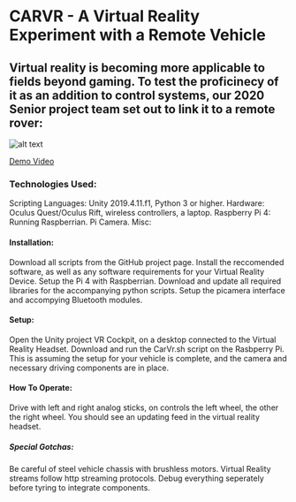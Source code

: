 # CARVR - A Virtual Reality Experiment with a Remote Vehicle

## Virtual reality is becoming more applicable to fields beyond gaming. To test the proficinecy of it as an addition to control systems, our 2020 Senior project team set out to link it to a remote rover:


![alt text](https://github.com/jen10web/CarVr/blob/Master/image.jpg?raw=true)


[Demo Video](https://www.youtube.com/watch?v=XLQnoL_HQWo&feature=youtu.be)

### Technologies Used:
Scripting Languages: Unity 2019.4.11.f1, Python 3 or higher. 
Hardware: Oculus Quest/Oculus Rift, wireless controllers, a laptop.
  Raspberry Pi 4: Running Raspberrian. Pi Camera. 
  Misc: 


#### Installation: 
Download all scripts from the GitHub project page. Install the reccomended software, as well as any software requirements for your Virtual Reality Device. Setup the Pi 4 with Raspberrian. Download and update all required libraries for the accompanying python scripts. Setup the picamera interface and accompying Bluetooth modules. 


#### Setup: 
Open the Unity project VR Cockpit, on a desktop connected to the Virtual Reality Headset. Download and run the CarVr.sh script on the Rasbperry Pi. This is assuming the setup for your vehicle is complete, and the camera and necessary driving components are in place. 


#### How To Operate: 
Drive with left and right analog sticks, on controls the left wheel, the other the right wheel. You should see an updating feed in the virtual reality headset.

##### Special Gotchas:
  Be careful of steel vehicle chassis with brushless motors. Virtual Reality streams follow http streaming protocols. Debug everything seperately before tyring to integrate components. 

